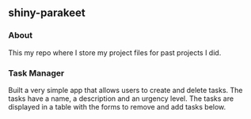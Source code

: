 ## shiny-parakeet

### About
This my repo where I store my project files for past projects I did. 

### Task Manager
Built a very simple app that allows users to create and delete tasks. The tasks have a name, a description and an urgency level. The tasks are displayed in a table with the forms to remove and add tasks below. 
